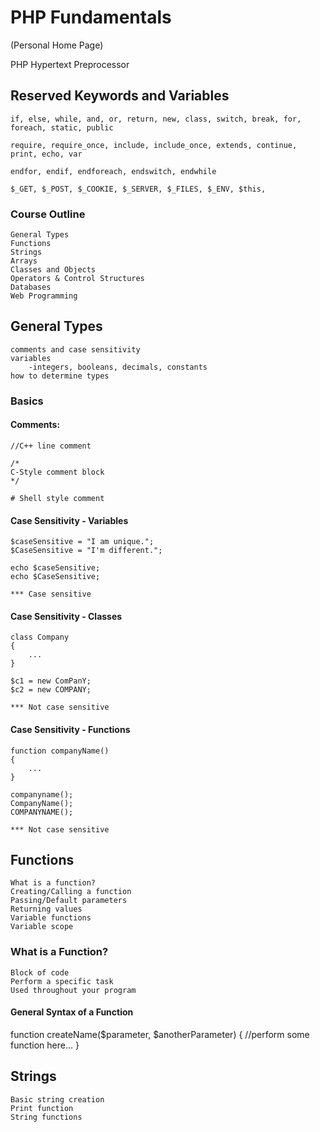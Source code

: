 # PHP Fundamentals

(Personal Home Page)

PHP Hypertext Preprocessor


## Reserved Keywords and Variables

    if, else, while, and, or, return, new, class, switch, break, for, foreach, static, public

    require, require_once, include, include_once, extends, continue, print, echo, var

    endfor, endif, endforeach, endswitch, endwhile

    $_GET, $_POST, $_COOKIE, $_SERVER, $_FILES, $_ENV, $this,

### Course Outline
    General Types
    Functions
    Strings
    Arrays
    Classes and Objects
    Operators & Control Structures
    Databases
    Web Programming

## General Types
    comments and case sensitivity
    variables
        -integers, booleans, decimals, constants
    how to determine types

### Basics

#### Comments:

    //C++ line comment

    /*
    C-Style comment block
    */

    # Shell style comment

#### Case Sensitivity - Variables

    $caseSensitive = "I am unique.";
    $CaseSensitive = "I'm different.";

    echo $caseSensitive;
    echo $CaseSensitive;

    *** Case sensitive

#### Case Sensitivity - Classes

    class Company
    {
        ...
    }

    $c1 = new ComPanY;
    $c2 = new COMPANY;

    *** Not case sensitive

#### Case Sensitivity - Functions

    function companyName()
    {
        ...
    }

    companyname();
    CompanyName();
    COMPANYNAME(); 

    *** Not case sensitive


## Functions
    What is a function?
    Creating/Calling a function
    Passing/Default parameters
    Returning values
    Variable functions
    Variable scope

### What is a Function?
    Block of code
    Perform a specific task
    Used throughout your program

#### General Syntax of a Function

function createName($parameter, $anotherParameter)
{
    //perform some function here...
}

## Strings
    Basic string creation
    Print function
    String functions
    